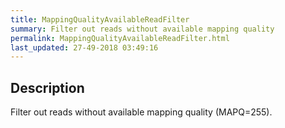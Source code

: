 ```yaml
---
title: MappingQualityAvailableReadFilter
summary: Filter out reads without available mapping quality
permalink: MappingQualityAvailableReadFilter.html
last_updated: 27-49-2018 03:49:16
---
```



## Description

Filter out reads without available mapping quality (MAPQ=255).

